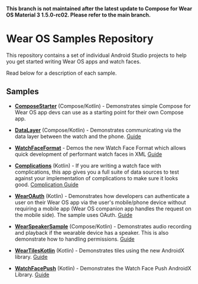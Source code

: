 **This branch is not maintained after the latest update to Compose for Wear OS Material 3 1.5.0-rc02. Please refer to the main branch.**

Wear OS Samples Repository
======================

This repository contains a set of individual Android Studio projects to help you get started writing Wear OS apps and watch faces.

Read below for a description of each sample.


Samples
----------

* **[ComposeStarter](ComposeStarter)** (Compose/Kotlin) - Demonstrates simple Compose for Wear OS app devs can use as a starting point for their own Compose app.

* **[DataLayer](DataLayer)** (Compose/Kotlin) - Demonstrates communicating via the data layer between the watch and the phone. [Guide](https://developer.android.com/training/wearables/data-layer)

* **[WatchFaceFormat](WatchFaceFormat)** - Demos the new Watch Face Format which allows quick development of performant watch
    faces in XML [Guide](https://developer.android.com/training/wearables/wff)

* **[Complications](Complications)** (Kotlin) - If you are writing a watch face with complications, this app gives you a full suite of data sources to test against your implementation of complications to make sure it looks good. [Complication Guide](https://developer.android.com/training/wearables/watch-faces/adding-complications)

* **[WearOAuth](WearOAuth)** (Kotlin) - Demonstrates how developers can authenticate a user on their Wear OS app via the user's mobile/phone device without requiring a mobile app (Wear OS companion app handles the request on the mobile side). The sample uses OAuth. [Guide](https://developer.android.com/training/wearables/apps/auth-wear)

* **[WearSpeakerSample](WearSpeakerSample)** (Compose/Kotlin) - Demonstrates audio recording and playback if the wearable device has a speaker. This is also demonstrate how to handling permissions. [Guide](https://developer.android.com/training/wearables/wearable-sounds)

* **[WearTilesKotlin](WearTilesKotlin)** (Kotlin) - Demonstrates tiles using the new AndroidX library. [Guide](https://developer.android.com/training/articles/wear-tiles)

* **[WatchFacePush](WatchFacePush)** (Kotlin) - Demonstrates the Watch Face Push AndroidX Library. [Guide](https://developer.android.com/training/wearables/watch-face-push)
